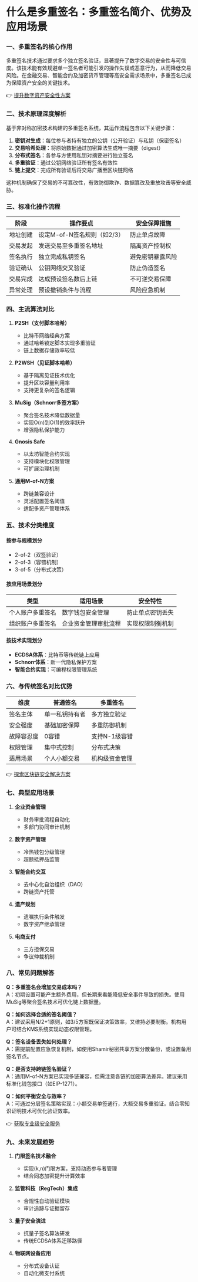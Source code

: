 # 什么是多重签名：多重签名简介、优势及应用场景

### 一、多重签名的核心作用
多重签名技术通过要求多个独立签名验证，显著提升了数字交易的安全性与可信度。该技术能有效规避单一签名者可能引发的操作失误或恶意行为，从而降低交易风险。在金融交易、智能合约及加密货币管理等高安全需求场景中，多重签名已成为保障资产安全的关键技术。

👉 [提升数字资产安全性方案](https://bit.ly/okx_welcome)

### 二、技术原理深度解析
基于非对称加密技术构建的多重签名系统，其运作流程包含以下关键步骤：
1. **密钥对生成**：每位参与者持有独立的公钥（公开验证）与私钥（保密签名）
2. **交易哈希处理**：将原始数据通过加密算法生成唯一摘要（digest）
3. **分布式签名**：各参与方使用私钥对摘要进行独立签名
4. **多重验证**：通过公钥网络验证所有签名有效性
5. **链上提交**：完成所有验证后将交易广播至区块链网络

这种机制确保了交易的不可篡改性，有效防御欺诈、数据篡改及重放攻击等安全威胁。

### 三、标准化操作流程
| 阶段         | 操作要点                           | 安全保障措施                 |
|--------------|------------------------------------|----------------------------|
| 地址创建     | 设定M-of-N签名规则（如2/3）        | 防止单点故障                |
| 交易发起     | 发送交易至多重签名地址             | 隔离资产控制权              |
| 签名执行     | 独立完成私钥签名                   | 避免密钥暴露风险            |
| 验证确认     | 公钥网络交叉验证                   | 防止伪造签名                |
| 交易完成     | 达成预设签名数后上链               | 不可逆交易保障              |
| 异常处理     | 预设撤销条件与流程                 | 风险应急机制                |

### 四、主流算法对比
1. **P2SH（支付脚本哈希）**
   - 比特币网络经典方案
   - 通过哈希锁定脚本实现多重验证
   - 链上数据存储效率较低

2. **P2WSH（见证脚本哈希）**
   - 基于隔离见证技术优化
   - 提升区块容量利用率
   - 支持更复杂的签名逻辑

3. **MuSig（Schnorr多签方案）**
   - 聚合签名技术降低数据量
   - 实现O(n)到O(1)的效率跃升
   - 增强隐私保护能力

4. **Gnosis Safe**
   - 以太坊智能合约实现
   - 支持模块化权限管理
   - 可扩展治理机制

5. **通用M-of-N方案**
   - 跨链兼容设计
   - 灵活配置签名阈值
   - 适配多资产管理体系

### 五、技术分类维度
#### 按参与规模划分
- 2-of-2（双签验证）
- 2-of-3（容错机制）
- 3-of-5（分布式决策）

#### 按应用场景划分
| 类型             | 适用场景                   | 安全特性                 |
|------------------|--------------------------|------------------------|
| 个人账户多重签名 | 数字钱包安全管理         | 防止单点密钥丢失        |
| 组织账户多重签名 | 企业资金管理审批流程     | 实现权限制衡机制        |

#### 按技术实现划分
- **ECDSA体系**：比特币等传统链上应用
- **Schnorr体系**：新一代隐私保护方案
- **智能合约实现**：可编程权限管理系统

### 六、与传统签名对比优势
| 维度         | 普通签名                  | 多重签名                  |
|--------------|-------------------------|-------------------------|
| 签名主体     | 单一私钥持有者          | 多方独立验证              |
| 安全强度     | 基础加密保障            | 多重防御机制              |
| 故障容忍度   | 0容错                   | 支持N-1级容错             |
| 权限管理     | 集中式控制              | 分布式决策                |
| 适用场景     | 个人小额交易            | 机构级资金管理            |

👉 [探索区块链安全解决方案](https://bit.ly/okx_welcome)

### 七、典型应用场景
1. **企业资金管理**
   - 财务审批流程自动化
   - 多部门协同审计机制

2. **数字资产管理**
   - 冷热钱包分级管理
   - 超额抵押品监管

3. **智能合约交互**
   - 去中心化自治组织（DAO）
   - 跨链资产托管

4. **遗产规划**
   - 遗嘱执行条件触发
   - 数字资产继承管理

5. **电商支付**
   - 三方担保交易
   - 争议仲裁机制

### 八、常见问题解答
**Q：多重签名会增加交易成本吗？**  
A：初期设置可能产生额外费用，但长期来看能降低安全事件导致的损失。使用MuSig等聚合签名技术可优化链上数据量。

**Q：如何选择合适的签名阈值？**  
A：建议采用N/2+1原则，如3/5方案既保证决策效率，又维持必要制衡。机构用户可结合KMS系统实现动态权限管理。

**Q：签名设备丢失如何处理？**  
A：需提前配置应急恢复机制，如使用Shamir秘密共享方案分散备份，或设置备用签名节点。

**Q：是否支持跨链签名验证？**  
A：通用M-of-N方案已实现多链兼容，但需注意各链的加密算法差异。建议采用标准化钱包接口（如EIP-1271）。

**Q：如何平衡安全与效率？**  
A：可通过分层签名策略实现：小额交易单签通行，大额交易多重验证。结合零知识证明技术可优化验证效率。

👉 [获取专业级安全服务](https://bit.ly/okx_welcome)

### 九、未来发展趋势
1. **门限签名技术融合**
   - 实现(k,n)门限方案，支持动态参与者管理
   - 结合同态加密提升计算效率

2. **监管科技（RegTech）集成**
   - 合规性自动验证模块
   - 审计追踪与证据留存

3. **量子安全演进**
   - 抗量子签名算法研发
   - 传统ECDSA体系迁移路径

4. **物联网设备应用**
   - 分布式设备认证
   - 自动化微支付系统
